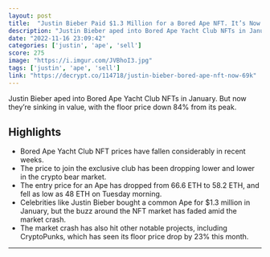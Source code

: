 ```yaml
---
layout: post
title:  "Justin Bieber Paid $1.3 Million for a Bored Ape NFT. It’s Now Worth $69K - Decrypt"
description: "Justin Bieber aped into Bored Ape Yacht Club NFTs in January. But now they’re sinking in value, with the floor price down 84% from its peak."
date: "2022-11-16 23:09:42"
categories: ['justin', 'ape', 'sell']
score: 275
image: "https://i.imgur.com/JVBhoI3.jpg"
tags: ['justin', 'ape', 'sell']
link: "https://decrypt.co/114718/justin-bieber-bored-ape-nft-now-69k"
---
```


Justin Bieber aped into Bored Ape Yacht Club NFTs in January. But now they’re sinking in value, with the floor price down 84% from its peak.

## Highlights

- Bored Ape Yacht Club NFT prices have fallen considerably in recent weeks.
- The price to join the exclusive club has been dropping lower and lower in the crypto bear market.
- The entry price for an Ape has dropped from 66.6 ETH to 58.2 ETH, and fell as low as 48 ETH on Tuesday morning.
- Celebrities like Justin Bieber bought a common Ape for $1.3 million in January, but the buzz around the NFT market has faded amid the market crash.
- The market crash has also hit other notable projects, including CryptoPunks, which has seen its floor price drop by 23% this month.

---
